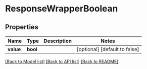# ResponseWrapperBoolean

## Properties
Name | Type | Description | Notes
------------ | ------------- | ------------- | -------------
**value** | **bool** |  | [optional] [default to false]

[[Back to Model list]](../README.md#documentation-for-models) [[Back to API list]](../README.md#documentation-for-api-endpoints) [[Back to README]](../README.md)

